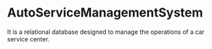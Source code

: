 # AutoServiceManagementSystem
   It is a relational database designed to manage the operations of a car service center.
